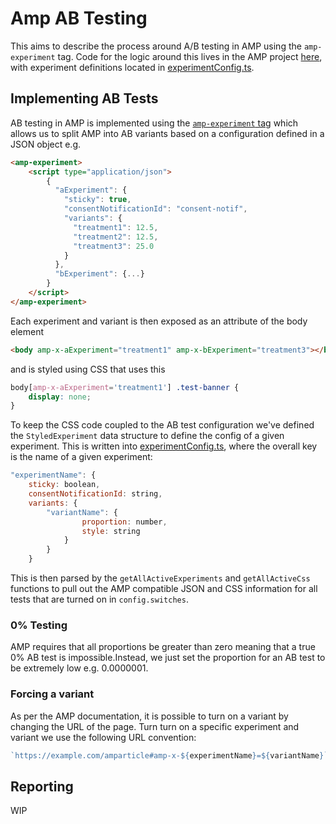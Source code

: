 # Amp AB Testing

This aims to describe the process around A/B testing in AMP using the `amp-experiment` tag. Code for the logic around this lives in the AMP project [here](../../src/amp/lib/experiment.ts), with experiment definitions located in [experimentConfig.ts](../../src/amp/experimentConfigs.ts).

## Implementing AB Tests

AB testing in AMP is implemented using the [`amp-experiment` tag](https://amp.dev/documentation/components/amp-experiment/) which allows us to split AMP into AB variants based on a configuration defined in a JSON object e.g.

```html
<amp-experiment>
    <script type="application/json">
        {
          "aExperiment": {
            "sticky": true,
            "consentNotificationId": "consent-notif",
            "variants": {
              "treatment1": 12.5,
              "treatment2": 12.5,
              "treatment3": 25.0
            }
          },
          "bExperiment": {...}
        }
    </script>
</amp-experiment>
```

Each experiment and variant is then exposed as an attribute of the body element

```html
<body amp-x-aExperiment="treatment1" amp-x-bExperiment="treatment3"></body>
```

and is styled using CSS that uses this

```css
body[amp-x-aExperiment='treatment1'] .test-banner {
    display: none;
}
```

To keep the CSS code coupled to the AB test configuration we've defined the `StyledExperiment` data structure to define the config of a given experiment. This is written into [experimentConfig.ts](../../src/amp/experimentConfigs.ts), where the overall key is the name of a given experiment:

```javascript
"experimentName": {
    sticky: boolean,
    consentNotificationId: string,
    variants: {
        "variantName": {
                proportion: number,
                style: string
            }
        }
    }
```

This is then parsed by the `getAllActiveExperiments` and `getAllActiveCss` functions to pull out the AMP compatible JSON and CSS information for all tests that are turned on in `config.switches`.

### 0% Testing

AMP requires that all proportions be greater than zero meaning that a true 0% AB test is impossible.Instead, we just set the proportion for an AB test to be extremely low e.g. 0.0000001.

### Forcing a variant

As per the AMP documentation, it is possible to turn on a variant by changing the URL of the page.
Turn turn on a specific experiment and variant we use the following URL convention:

```javascript
`https://example.com/amparticle#amp-x-${experimentName}=${variantName}`;
```

## Reporting

WIP
